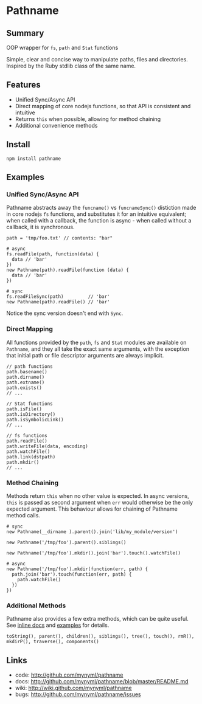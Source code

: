 Pathname
========

Summary
-------
OOP wrapper for `fs`, `path` and `Stat` functions

Simple, clear and concise way to manipulate paths, files and directories.
Inspired by the Ruby stdlib class of the same name.


Features
--------
* Unified Sync/Async API
* Direct mapping of core nodejs functions, so that API is consistent and intuitive
* Returns `this` when possible, allowing for method chaining
* Additional convenience methods


Install
-------

    npm install pathname


Examples
--------

### Unified Sync/Async API

Pathname abstracts away the `funcname()` vs `funcnameSync()` distiction made in
core nodejs `fs` functions, and substitutes it for an intuitive equivalent;
when called with a callback, the function is async - when called without a
callback, it is synchronous.

    path = 'tmp/foo.txt' // contents: "bar"

    # async
    fs.readFile(path, function(data) {
      data // 'bar'
    })
    new Pathname(path).readFile(function (data) {
      data // 'bar'
    })

    # sync
    fs.readFileSync(path)         // 'bar'
    new Pathname(path).readFile() // 'bar'

Notice the sync version doesn't end with `Sync`.


### Direct Mapping

All functions provided by the `path`, `fs` and `Stat` modules are available on
`Pathname`, and they all take the exact same arguments, with the exception that
initial path or file descriptor arguments are always implicit.

    // path functions
    path.basename()
    path.dirname()
    path.extname()
    path.exists()
    // ...

    // Stat functions
    path.isFile()
    path.isDirectory()
    path.isSymbolicLink()
    // ...

    // fs functions
    path.readFile()
    path.writeFile(data, encoding)
    path.watchFile()
    path.link(dstpath)
    path.mkdir()
    // ...
    

### Method Chaining

Methods return `this` when no other value is expected. In async versions,
`this` is passed as second argument when `err` would otherwise be the only
expected argument. This behaviour allows for chaining of Pathname method calls.

    # sync
    new Pathname(__dirname ).parent().join('lib/my_module/version')

    new Pathname('/tmp/foo').parent().siblings()

    new Pathname('/tmp/foo').mkdir().join('bar').touch().watchFile()

    # async
    new Pathname('/tmp/foo').mkdir(function(err, path) {
      path.join('bar').touch(function(err, path) {
        path.watchFile()
      })
    })


### Additional Methods

Pathname also provides a few extra methods, which can be quite useful. See
[inline docs][1] and [examples][2] for details.

    toString(), parent(), children(), siblings(), tree(), touch(), rmR(),
    mkdirP(), traverse(), components()


Links
-----

* code:  <http://github.com/mynyml/pathname>
* docs:  <http://github.com/mynyml/pathname/blob/master/README.md>
* wiki:  <http://wiki.github.com/mynyml/pathname>
* bugs:  <http://github.com/mynyml/pathname/issues>




[1]:  https://github.com/mynyml/pathname/blob/master/src/pathname.coffee
[2]:  https://github.com/mynyml/pathname/blob/master/examples.coffee

